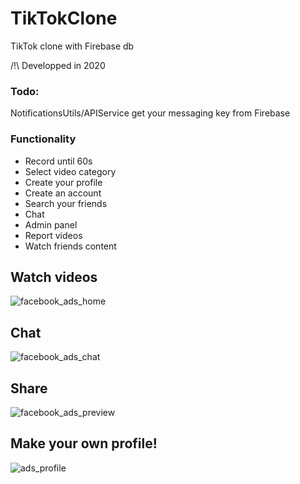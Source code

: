 # TikTokClone
TikTok clone with Firebase db

/!\ Developped in 2020

### Todo:
NotificationsUtils/APIService get your messaging key from Firebase

### Functionality 
- Record until 60s 
- Select video category
- Create your profile
- Create an account
- Search your friends
- Chat
- Admin panel
- Report videos
- Watch friends content

## Watch videos
![facebook_ads_home](https://user-images.githubusercontent.com/58702474/144748598-17cec35b-3d71-4494-9cc5-40a9d19e0bc4.png)

## Chat
![facebook_ads_chat](https://user-images.githubusercontent.com/58702474/144748608-ec0d9675-e5d6-4e53-a746-748a4015abdd.png)

## Share
![facebook_ads_preview](https://user-images.githubusercontent.com/58702474/144748615-f44dfa27-c160-48ac-a236-2b107d3c3763.png)

## Make your own profile!
![ads_profile](https://user-images.githubusercontent.com/58702474/144748626-b6a52fc8-063e-4caf-9251-43c4bf15deb1.png)
